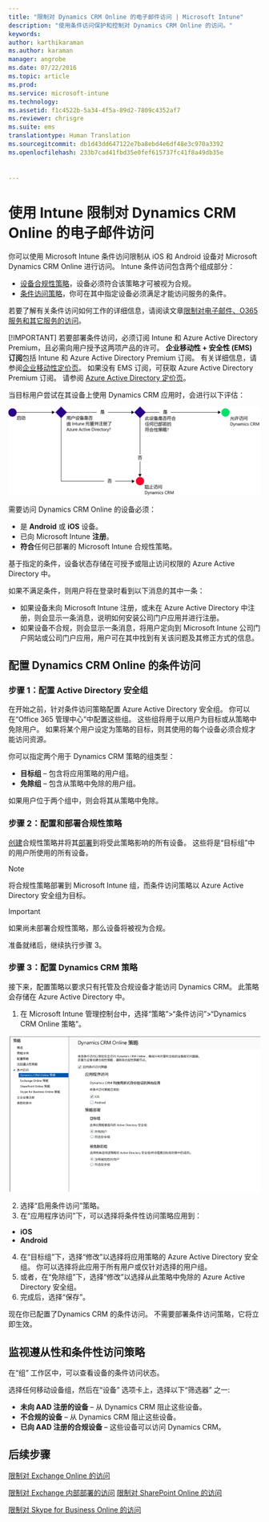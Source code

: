 ```yaml
---
title: "限制对 Dynamics CRM Online 的电子邮件访问 | Microsoft Intune"
description: "使用条件访问保护和控制对 Dynamics CRM Online 的访问。"
keywords: 
author: karthikaraman
ms.author: karaman
manager: angrobe
ms.date: 07/22/2016
ms.topic: article
ms.prod: 
ms.service: microsoft-intune
ms.technology: 
ms.assetid: f1c4522b-5a34-4f5a-89d2-7809c4352af7
ms.reviewer: chrisgre
ms.suite: ems
translationtype: Human Translation
ms.sourcegitcommit: db1d43dd647122e7ba8ebd4e6df48e3c970a3392
ms.openlocfilehash: 233b7cad41fbd35e0fef615737fc41f8a49db35e


---
```


# 使用 Intune 限制对 Dynamics CRM Online 的电子邮件访问
你可以使用 Microsoft Intune 条件访问限制从 iOS 和 Android 设备对 Microsoft Dynamics CRM Online 进行访问。  Intune 条件访问包含两个组成部分：
* [设备合规性策略](introduction-to-device-compliance-policies-in-microsoft-intune.md)，设备必须符合该策略才可被视为合规。
* [条件访问策略](restrict-access-to-email-and-o365-services-with-microsoft-intune.md)，你可在其中指定设备必须满足才能访问服务的条件。

若要了解有关条件访问如何工作的详细信息，请阅读文章[限制对电子邮件、O365 服务和其它服务的访问](restrict-access-to-email-and-o365-services-with-microsoft-intune.md)。

[!IMPORTANT] 若要部署条件访问，必须订阅 Intune 和 Azure Active Directory Premium，且必需向用户授予这两项产品的许可。 **企业移动性 + 安全性 (EMS) 订阅**包括 Intune 和 Azure Active Directory Premium 订阅。 有关详细信息，请参阅[企业移动性定价页](https://www.microsoft.com/en-us/cloud-platform/enterprise-mobility-pricing)。 如果没有 EMS 订阅，可获取 Azure Active Directory Premium 订阅。 请参阅 [Azure Active Directory 定价页](https://azure.microsoft.com/en-us/pricing/details/active-directory/)。 

当目标用户尝试在其设备上使用 Dynamics CRM 应用时，会进行以下评估：

![图示显示了用于确定允许还是阻止设备访问服务的决策点](../media/mdm-ca-dynamics-crm-flow-diagram.png)

需要访问 Dynamics CRM Online 的设备必须：
* 是 **Android** 或 **iOS** 设备。
* 已向 Microsoft Intune **注册**。
* **符合**任何已部署的 Microsoft Intune 合规性策略。

基于指定的条件，设备状态存储在可授予或阻止访问权限的 Azure Active Directory 中。

如果不满足条件，则用户将在登录时看到以下消息的其中一条：
* 如果设备未向 Microsoft Intune 注册，或未在 Azure Active Directory 中注册，则会显示一条消息，说明如何安装公司门户应用并进行注册。
* 如果设备不合规，则会显示一条消息，将用户定向到 Microsoft Intune 公司门户网站或公司门户应用，用户可在其中找到有关该问题及其修正方式的信息。

## 配置 Dynamics CRM Online 的条件访问  
### 步骤 1：配置 Active Directory 安全组

在开始之前，针对条件访问策略配置 Azure Active Directory 安全组。 你可以在“Office 365 管理中心”中配置这些组。 这些组将用于以用户为目标或从策略中免除用户。 如果将某个用户设定为策略的目标，则其使用的每个设备必须合规才能访问资源。

你可以指定两个用于 Dynamics CRM 策略的组类型：
* **目标组** – 包含将应用策略的用户组。
* **免除组** – 包含从策略中免除的用户组。

如果用户位于两个组中，则会将其从策略中免除。

### 步骤 2：配置和部署合规性策略
[创建](create-a-device-compliance-policy-in-microsoft-intune.md)合规性策略并将其[部署](deploy-and-monitor-a-device-compliance-policy-in-microsoft-intune.md)到将受此策略影响的所有设备。 这些将是“目标组”中的用户所使用的所有设备。

> [!NOTE]
> 将合规性策略部署到 Microsoft Intune 组，而条件访问策略以 Azure Active Directory 安全组为目标。

> [!IMPORTANT]
> 如果尚未部署合规性策略，那么设备将被视为合规。

准备就绪后，继续执行步骤 3。
### 步骤 3：配置 Dynamics CRM 策略
接下来，配置策略以要求只有托管及合规设备才能访问 Dynamics CRM。 此策略会存储在 Azure Active Directory 中。

1.  在 Microsoft Intune 管理控制台中，选择“策略”>“条件访问”>“Dynamics CRM Online 策略”。

  ![Dynamics CRM Online 条件访问策略页面的屏幕截图](../media/mdm-ca-dynamics-crm-policy-configuration.png)

2.  选择“启用条件访问”策略。
3.  在“应用程序访问”下，可以选择将条件性访问策略应用到：
  * **iOS**
  * **Android**
4.  在“目标组”下，选择“修改”以选择将应用策略的 Azure Active Directory 安全组。 你可以选择将此应用于所有用户或仅针对选择的用户组。
5.  或者，在“免除组”下，选择“修改”以选择从此策略中免除的 Azure Active Directory 安全组。
6.  完成后，选择“保存”。

现在你已配置了Dynamics CRM 的条件访问。 不需要部署条件访问策略，它将立即生效。
##  监视遵从性和条件性访问策略

在“组”  工作区中，可以查看设备的条件访问状态。

选择任何移动设备组，然后在“设备”  选项卡上，选择以下“筛选器” 之一:
* **未向 AAD 注册的设备** – 从 Dynamics CRM 阻止这些设备。
* **不合规的设备** – 从 Dynamics CRM 阻止这些设备。
* **已向 AAD 注册的合规设备** – 这些设备可以访问 Dynamics CRM。

##  后续步骤
[限制对 Exchange Online 的访问](restrict-access-to-exchange-online-with-microsoft-intune.md)

[限制对 Exchange 内部部署的访问](restrict-access-to-exchange-onpremises-with-microsoft-intune.md)
[限制对 SharePoint Online 的访问](restrict-access-to-sharepoint-online-with-microsoft-intune.md)

[限制对 Skype for Business Online 的访问](restrict-access-to-skype-for-business-online-with-microsoft-intune.md)



<!--HONumber=Oct16_HO1-->



